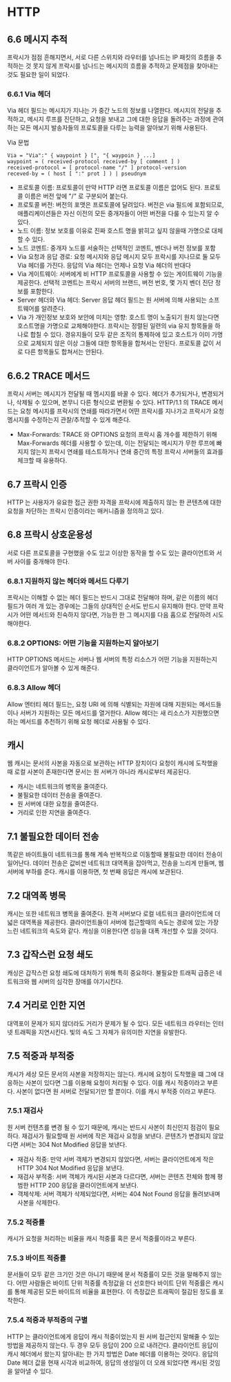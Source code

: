 # HTTP

## 6.6 메시지 추적

프락시가 점점 흔해지면서, 서로 다른 스위치와 라우터를 넘나드는 IP 패킷의 흐름을 추적하는 것 못지 않게 프락시를 넘나드는 메시지의 흐름을 추적하고 문제점을 찾아내는 것도 필요한 일이 되었다.

### 6.6.1 Via 헤더 

Via 헤더 필드는 메시지가 지나는 가 중간 노드의 정보를 나열한다.
메시지의 전달을 추적하고, 메시지 루프를 진단하고, 요청을 보내고 그에 대한 응답을 돌려주는 과정에 관여하는 모든 메시지 발송자들의 프로토콜을 다루는 능력을 알아보기 위해 사용된다.

Via 문법

```text
Via = "Via":" { waypoint } [", "{ waypoin } ...]
waypoint = ( received-protocol received-by [ comment ] )
received-protocol = [ protocol-name "/" ] protocol-version 
receved-by = ( host [ ":" prot ] ) | pseudnym
```

- 프로토콜 이름: 프로토콜이 만약 HTTP 라면 프로토콜 이름은 없어도 된다. 프로토콜 이름은 버전 앞에 "/" 로 구분되어 붙는다. 
- 프로토콜 버전: 버전의 포맷은 프로토콜에 달려있다. 버전은 via 필드에 포함되므로, 애플리케이션들은 자신 이전의 모든 중개자들이 어떤 버전을 다룰 수 있는지 알 수 있다.
- 노드 이름: 정보 보호를 이유로 진짜 호스트 명을 밝히고 싶지 않을때 가명으로 대체 할 수 있다.
- 노드 코멘트: 중개자 노드를 서술하는 선택적인 코멘트, 벤더나 버전 정보를 포함
- Via 요청과 응답 경로: 요청 메시지와 응답 메시지 모두 프락시를 지나므로 둘 모두 Via 헤더를 가진다. 응답의 Via 헤더는 언제나 요청 Via 헤더의 반대다
- Via 게이트웨이: 서버에게 비 HTTP 프로토콜을 사용할 수 있는 게이트웨이 기능을 제공한다. 선택적 코멘트는 프락시 서버의 브랜드, 버전 번호, 몇 가지 벤더 진단 정보를 포함한다.
- Server 헤더와 Via 헤더: Server 응답 헤더 필드는 원 서버에 의해 사용되는 소프트웨어를 알려준다. 
- Via 가 개인정보 보호와 보안에 미치는 영향: 호스트 명이 노출되기 원치 않는다면 호스트명을 가명으로 교체해야한다. 프락시는 정렬된 일련의 via 유지 항목들을 하나로 합칠 수 있다. 경유지들이 모두 같은 조직의 통제하에 있고 호스트가 이미 가명으로 교체되지 않은 이상 그들에 대한 항목들을 합쳐서는 안된다. 프로토콜 값이 서로 다른 항목들도 합쳐서는 안된다.

## 6.6.2 TRACE 메서드

프락시 서버는 메시지가 전달될 때 멤시지를 바꿀 수 있다. 헤더가 추가되거나, 변경되거나, 삭제될 수 있으며, 본무니 다른 형식으로 변환될 수 있다.
HTTP/1.1 의 TRACE 메서드는 요청 메시지를 프락시의 연쇄를 따라가면서 어떤 프락시를 지나가고 프락시가 요청 멤시지를 수정하는지 관찰/추적할 수 있게 해준다.

- Max-Forwards: TRACE 와 OPTIONS 요청의 프락시 홉 개수를 제한하기 위해 Max-Forwards 헤더를 사용할 수 있는데, 이는 전달되는 메시지가 무한 루프에 빠지지 않는지 프락시 연쇄를 테스트하거나 연쇄 중간의 특정 프락시 서버들의 효과를 체크할 때 유용하다.

## 6.7 프락시 인증 

HTTP 는 사용자가 유요한 접근 권한 자격을 프락시에 제출하지 않는 한 콘텐츠에 대한 요청을 차단하는 프락시 인증이라는 매커니즘을 정의하고 있다.

## 6.8 프락시 상호운용성 

서로 다른 프로토콜을 구현했을 수도 있고 이상한 동작을 할 수도 있는 클라이언트와 서버 사이를 중개해야 한다.

### 6.8.1 지원하지 않는 헤더와 메서드 다루기

프락시는 이해할 수 없는 헤더 필드는 반드시 그대로 전달해야 하며, 같은 이름의 헤더 필드가 여러 개 있는 경우에는 그들의 상대적인 순서도 반드시 유지해야 한다.
만약 프락시가 어떤 메서드와 친숙하지 않다면, 가능한 한 그 메시지를 다음 홉으로 전달하려 시도해야한다.

### 6.8.2 OPTIONS: 어떤 기능을 지원하는지 알아보기 

HTTP OPTIONS 메서드는 서버나 웹 서버의 특정 리소스가 어떤 기능을 지원하는지 클라이언트가 알아볼 수 있게 해준다.

### 6.8.3 Allow 헤더 

Allow 엔터티 헤더 필드는, 요청 URI 에 의해 식별되는 자원에 대해 지원되는 메서드들이나 서버가 지원하는 모든 메서드를 열거한다. 
Allow 헤더는 새 리소스가 지원했으면 하는 메서드를 추천하기 위해 요청 헤더로 사용될 수 있다.

## 캐시 

웹 캐시는 문서의 사본을 자동으로 보관하는 HTTP 장치이다 
요청이 캐시에 도착했을 때 로컬 사본이 존재한다면 문서는 원 서버가 아니라 캐시로부터 제공된다.

- 캐시는 네트워크의 병목을 줄여준다.
- 불필요한 데이터 전송을 줄여준다.
- 원 서버에 대한 요청을 줄여준다.
- 거리로 인한 지연을 줄여준다.

## 7.1 불필요한 데이터 전송 

똑같은 바이트들이 네트워크를 통해 계속 반복적으로 이동할때 불필요한 데이터 전송이 일어난다.
데이터 전송은 값비싼 네트워크 대역폭을 잡아먹고, 전송을 느리게 만들며, 웹 서버에 부하를 준다.
캐시를 이용하면, 첫 번째 응답은 캐시에 보관된다.

## 7.2 대역폭 병목 

캐시는 또한 네트워크 병목을 줄여준다. 원격 서버보다 로컬 네트워크 클라이언트에 더 넓은 대역폭을 제공한다.
클라이언트들이 서버에 접근할때의 속도는 경로에 있는 가장 느린 네트워크의 속도와 같다. 
캐싱을 이용한다면 성능을 대폭 개선할 수 있을 것이다.

## 7.3 갑작스런 요청 쇄도 

캐싱은 갑작스런 요청 쇄도에 대처하기 위해 특히 중요하다. 
불필요한 트래픽 급증은 네트워크와 웹 서버의 심각한 장애를 야기시킨다. 

## 7.4 거리로 인한 지연 

대역포이 문제가 되지 않더라도 거리가 문제가 될 수 있다.
모든 네트워크 라우터는 인터넷 트래픽을 지연시킨다. 빛의 속도 그 자체가 유의미한 지연을 유발한다.

## 7.5 적중과 부적중 

캐시가 세상 모든 문서의 사본을 저장하지는 않는다.
캐시에 요청이 도착했을 떄 그에 대응하는 사본이 있다면 그를 이용해 요청이 처리될 수 있다.
이를 캐시 적중이라고 부른다. 사본이 없다면 원 서버로 전달되기만 할 뿐이다. 이를 캐시 부적중 이라고 부른다.

### 7.5.1 재검사 

원 서버 컨텐츠를 변경 될 수 있기 때문에, 캐시는 반드시 사본이 최신인지 점검이 필요하다.
재검사가 필요할때 원 서버에 작은 재검사 요청을 보낸다. 콘텐츠가 변경되지 않았다면 서버는 304 Not Modified 응답을 보낸다.

- 재검사 적중: 만약 서버 객체가 변경되지 않았다면, 서버는 클라이언트에게 작은 HTTP 304 Not Modified 응답을 보낸다.
- 재검사 부적중: 서버 객체가 캐시된 사본과 다르다면, 서버는 콘텐츠 전체와 함께 평범한 HTTP 200 응답을 클라이언트에게 보낸다.
- 객체삭제: 서버 객체가 삭제되었다면, 서버는 404 Not Found 응답을 돌려보내며 사본을 삭제한다.

### 7.5.2 적중률

캐시가 요청을 처리하는 비율을 캐시 적중률 혹은 문서 적중률이라고 부른다.

### 7.5.3 바이트 적중률

문서들이 모두 같은 크기인 것은 아니기 때문에 문서 적중률이 모든 것을 말해주지 않는다.
어떤 사람들은 바이트 단위 적중률 측정값을 더 선호한다
바이트 단위 적중률은 캐시를 통해 제공된 모든 바이트의 비율을 표현한다.
이 측정값은 트래픽이 절감된 정도를 포착한다.

### 7.5.4 적중과 부적중의 구별 

HTTP 는 클라이언트에게 응답이 캐시 적중이었는지 원 서버 접근인지 말해줄 수 있는 방법을 제공하지 않는다.
두 경우 모두 응답이 200 으로 내려간다. 클라이언트 응답이 캐시 헤더에서 왔는지 알아내는 한 가지 방법은 Date 헤더를 이용하는 것이다.
응답의 Date 헤더 값을 현재 시각과 비교하여, 응답의 생성일이 더 오래 되었다면 캐시된 것임을 알아낼 수 있다.
